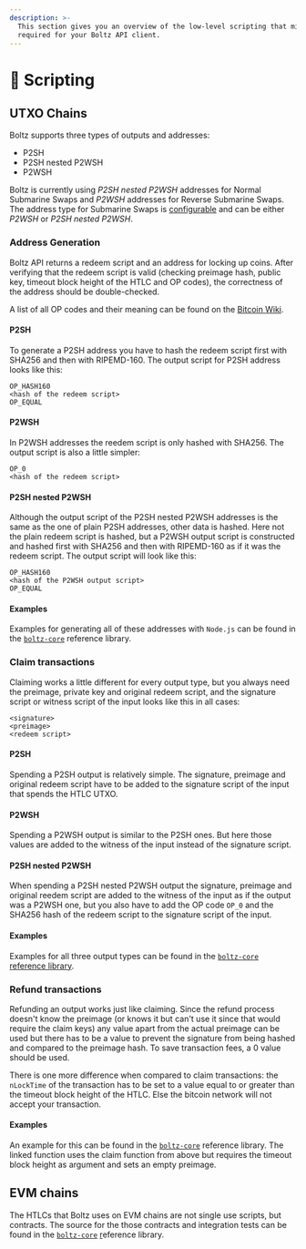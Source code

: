 ```yaml
---
description: >-
  This section gives you an overview of the low-level scripting that might be
  required for your Boltz API client.
---
```


# 🧾 Scripting

## UTXO Chains

Boltz supports three types of outputs and addresses:

* P2SH
* P2SH nested P2WSH
* P2WSH

Boltz is currently using _P2SH nested P2WSH_ addresses for Normal Submarine Swaps and _P2WSH_ addresses for Reverse Submarine Swaps. The address type for Submarine Swaps is [configurable](deployment.md) and can be either _P2WSH_ or _P2SH nested P2WSH_.

### Address Generation

Boltz API returns a redeem script and an address for locking up coins. After verifying that the redeem script is valid (checking preimage hash, public key, timeout block height of the HTLC and OP codes), the correctness of the address should be double-checked.

A list of all OP codes and their meaning can be found on the [Bitcoin Wiki](https://en.bitcoin.it/wiki/Script).

#### P2SH

To generate a P2SH address you have to hash the redeem script first with SHA256 and then with RIPEMD-160. The output script for P2SH address looks like this:

```
OP_HASH160
<hash of the redeem script>
OP_EQUAL
```

#### P2WSH

In P2WSH addresses the reedem script is only hashed with SHA256. The output script is also a little simpler:

```
OP_0
<hash of the redeem script>
```

#### P2SH nested P2WSH

Although the output script of the P2SH nested P2WSH addresses is the same as the one of plain P2SH addresses, other data is hashed. Here not the plain redeem script is hashed, but a P2WSH output script is constructed and hashed first with SHA256 and then with RIPEMD-160 as if it was the redeem script. The output script will look like this:

```
OP_HASH160
<hash of the P2WSH output script>
OP_EQUAL
```

#### Examples

Examples for generating all of these addresses with `Node.js` can be found in the [`boltz-core`](https://github.com/BoltzExchange/boltz-core/blob/master/lib/swap/Scripts.ts) reference library.

### Claim transactions

Claiming works a little different for every output type, but you always need the preimage, private key and original redeem script, and the signature script or witness script of the input looks like this in all cases:

```
<signature>
<preimage>
<redeem script>
```

#### P2SH

Spending a P2SH output is relatively simple. The signature, preimage and original redeem script have to be added to the signature script of the input that spends the HTLC UTXO.

#### P2WSH

Spending a P2WSH output is similar to the P2SH ones. But here those values are added to the witness of the input instead of the signature script.

#### P2SH nested P2WSH

When spending a P2SH nested P2WSH output the signature, preimage and original reedem script are added to the witness of the input as if the output was a P2WSH one, but you also have to add the OP code `OP_0` and the SHA256 hash of the redeem script to the signature script of the input.

#### Examples

Examples for all three output types can be found in the [`boltz-core` ](https://github.com/BoltzExchange/boltz-core/blob/master/lib/swap/Claim.ts#L23) [reference library](https://github.com/BoltzExchange/boltz-core/blob/master/lib/swap/Scripts.ts).

### Refund transactions

Refunding an output works just like claiming. Since the refund process doesn't know the preimage (or knows it but can't use it since that would require the claim keys) any value apart from the actual preimage can be used but there has to be a value to prevent the signature from being hashed and compared to the preimage hash. To save transaction fees, a 0 value should be used.

There is one more difference when compared to claim transactions: the `nLockTime` of the transaction has to be set to a value equal to or greater than the timeout block height of the HTLC. Else the bitcoin network will not accept your transaction.

#### Examples

An example for this can be found in the [`boltz-core`](https://github.com/BoltzExchange/boltz-core/blob/master/lib/swap/Refund.ts#L20) reference library. The linked function uses the claim function from above but requires the timeout block height as argument and sets an empty preimage.

## EVM chains

The HTLCs that Boltz uses on EVM chains are not single use scripts, but contracts. The source for the those contracts and integration tests can be found in the [`boltz-core`](https://github.com/BoltzExchange/boltz-core/tree/master/contracts) [r](https://github.com/BoltzExchange/boltz-core/blob/master/lib/swap/Scripts.ts)eference library.
